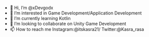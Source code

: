 - 👋 Hi, I’m @xDevgodx
- 👀 I’m interested in Game Development/Application Development
- 🌱 I’m currently learning Kotlin
- 💞️ I’m looking to collaborate on Unity Game Development
- 📫 How to reach me Instagram:@itskasra21/ Twitter:@Kasra_rasa

<!---
xDevgodx/xDevgodx is a ✨ special ✨ repository because its `README.md` (this file) appears on your GitHub profile.
You can click the Preview link to take a look at your changes.
--->
